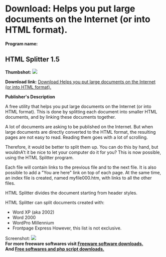 # Download: Helps you put large documents on the Internet (or into HTML format).

**Program name:**

## HTML Splitter 1.5

  
**Thumbshot:** ![](http://www.freewarefiles.com/screenshot/htmlsplitter_md.gif)   
  
**Download link:** [Download Helps you put large documents on the Internet (or into HTML format).](http://freesoftwares.boysofts.com/HTML-Splitter_program_19786.html)  
  


**Publisher's Description**  
  


A free utility that helps you put large documents on the Internet (or into HTML format). This is done by splitting each document into smaller HTML documents, and by linking these documents together. 

A lot of documents are asking to be published on the Internet. But when large documents are directly converted to the HTML format, the resulting pages are not easy to read. Reading them goes with a lot of scrolling.

Therefore, it would be better to split them up. You can do this by hand, but wouldnA't it be nice to let your computer do it for you? This is now possible, using the HTML Splitter program.

Each file will contain links to the previous file and to the next file. It is also possible to add a "You are here" link on top of each page. At the same time, an index file is created, named myfile000.htm, with links to all the other files.

HTML Splitter divides the document starting from header styles.

HTML Splitter can split documents created with:

  * Word XP (aka 2002) 
  * Word 2000 
  * WordPro Millennium 
  * Frontpage Express 
However, this list is not exclusive. 

  
  
Screenshot: ![](http://www.freewarefiles.com/screenshot/htmlsplitter.gif)   
**For more freeware softwares visit [Freeware software downloads.](http://freesoftwares.boysofts.com/)**   
**And [Free softwares and php script downloads.](http://www.boysofts.com/)**
